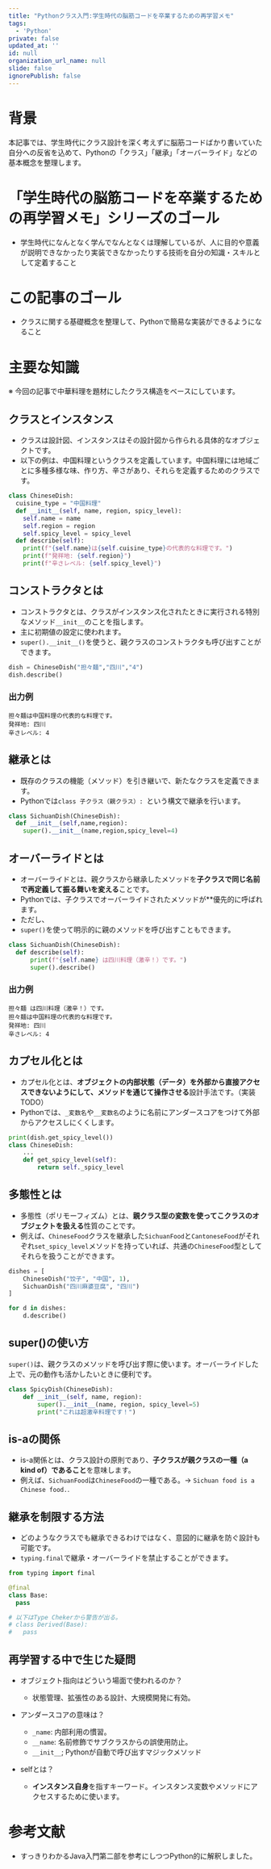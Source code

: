 ```yaml
---
title: "Pythonクラス入門:学生時代の脳筋コードを卒業するための再学習メモ"
tags:
  - 'Python'
private: false
updated_at: ''
id: null
organization_url_name: null
slide: false
ignorePublish: false
---
```

# 背景
本記事では、学生時代にクラス設計を深く考えずに脳筋コードばかり書いていた自分への反省を込めて、Pythonの「クラス」「継承」「オーバーライド」などの基本概念を整理します。

# 「学生時代の脳筋コードを卒業するための再学習メモ」シリーズのゴール
- 学生時代になんとなく学んでなんとなくは理解しているが、人に目的や意義が説明できなかったり実装できなかったりする技術を自分の知識・スキルとして定着すること

# この記事のゴール
- クラスに関する基礎概念を整理して、Pythonで簡易な実装ができるようになること

# 主要な知識
※ 今回の記事で中華料理を題材にしたクラス構造をベースにしています。
## クラスとインスタンス
- クラスは設計図、インスタンスはその設計図から作られる具体的なオブジェクトです。
- 以下の例は、中国料理というクラスを定義しています。中国料理には地域ごとに多種多様な味、作り方、辛さがあり、それらを定義するためのクラスです。

```python
class ChineseDish:
  cuisine_type = "中国料理"
  def __init__(self, name, region, spicy_level):
    self.name = name
    self.region = region
    self.spicy_level = spicy_level
  def describe(self):
    print(f"{self.name}は{self.cuisine_type}の代表的な料理です。")
    print(f"発祥地: {self.region}")
    print(f"辛さレベル: {self.spicy_level}")

```


## コンストラクタとは
- コンストラクタとは、クラスがインスタンス化されたときに実行される特別なメソッド`__init__`のことを指します。
- 主に初期値の設定に使われます。
- `super().__init__()`を使うと、親クラスのコンストラクタも呼び出すことができます。
```python
dish = ChineseDish("担々麺","四川","4")
dish.describe()
```
### 出力例
```
担々麺は中国料理の代表的な料理です。
発祥地: 四川
辛さレベル: 4
```


## 継承とは
- 既存のクラスの機能（メソッド）を引き継いで、新たなクラスを定義できます。
- Pythonでは`class 子クラス（親クラス）: `という構文で継承を行います。


```python
class SichuanDish(ChineseDish):
  def __init__(self,name,region):
    super().__init__(name,region,spicy_level=4)
```

## オーバーライドとは
- オーバーライドとは、親クラスから継承したメソッドを**子クラスで同じ名前で再定義して振る舞いを変える**ことです。
- Pythonでは、子クラスでオーバーライドされたメソッドが**優先的に呼ばれます。
- ただし、
- `super()`を使って明示的に親のメソッドを呼び出すこともできます。


```python
class SichuanDish(ChineseDish):
  def describe(self):
      print(f"{self.name} は四川料理（激辛！）です。")
      super().describe()
```

### 出力例
```
担々麺 は四川料理（激辛！）です。
担々麺は中国料理の代表的な料理です。
発祥地: 四川
辛さレベル: 4
```


## カプセル化とは
- カプセル化とは、**オブジェクトの内部状態（データ）を外部から直接アクセスできないようにして、メソッドを通じて操作させる**設計手法です。（実装TODO）
- Pythonでは、`_変数名`や`__変数名`のように名前にアンダースコアをつけて外部からアクセスしにくくします。

```python
print(dish.get_spicy_level())
class ChineseDish:
    ...
    def get_spicy_level(self):
        return self._spicy_level
```



## 多態性とは
- 多態性（ポリモーフィズム）とは、**親クラス型の変数を使ってこクラスのオブジェクトを扱える**性質のことです。
- 例えば、`ChineseFood`クラスを継承した`SichuanFood`と`CantoneseFood`がそれぞれ`set_spicy_level`メソッドを持っていれば、共通の`ChineseFood`型としてそれらを扱うことができます。



```python
dishes = [
    ChineseDish("饺子", "中国", 1),
    SichuanDish("四川麻婆豆腐", "四川")
]

for d in dishes:
    d.describe()  

```



## super()の使い方
`super()`は、親クラスのメソッドを呼び出す際に使います。オーバーライドした上で、元の動作も活かしたいときに便利です。

```python
class SpicyDish(ChineseDish):
    def __init__(self, name, region):
        super().__init__(name, region, spicy_level=5)
        print("これは超激辛料理です！")
```


## is-aの関係

- is-a関係とは、クラス設計の原則であり、**子クラスが親クラスの一種（a kind of）であること**を意味します。
- 例えば、`SichuanFood`は`ChineseFood`の一種である。→ `Sichuan food is a Chinese food.`.





## 継承を制限する方法
- どのようなクラスでも継承できるわけではなく、意図的に継承を防ぐ設計も可能です。
- `typing.final`で継承・オーバーライドを禁止することができます。


```python
from typing import final

@final
class Base:
  pass

# 以下はType Chekerから警告が出る。
# class Derived(Base): 
#   pass
```



## 再学習する中で生じた疑問
- オブジェクト指向はどういう場面で使われるのか？
  - 状態管理、拡張性のある設計、大規模開発に有効。
- アンダースコアの意味は？
  - `_name`: 内部利用の慣習。
  - `__name`: 名前修飾でサブクラスからの誤使用防止。
  - `__init__`; Pythonが自動で呼び出すマジックメソッド

- selfとは？
  - **インスタンス自身**を指すキーワード。インスタンス変数やメソッドにアクセスするために使います。

# 参考文献
- すっきりわかるJava入門第二部を参考にしつつPython的に解釈しました。
